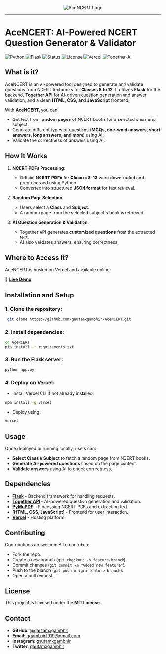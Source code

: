 <div align="center">
  <img src="https://i.ibb.co/tMKrCgxy/acencert.png" alt="AceNCERT Logo"><br>
</div>

-----------------

# AceNCERT: AI-Powered NCERT Question Generator & Validator

![Python](https://img.shields.io/badge/Python-3.12-blue)
![Flask](https://img.shields.io/badge/Flask-2.0-green)
![Status](https://img.shields.io/badge/status-active-brightgreen)
![License](https://img.shields.io/badge/license-MIT-red)
![Vercel](https://img.shields.io/badge/hosted%20on-Vercel-black)
![Together-AI](https://img.shields.io/badge/Together%20AI-0f6fff)

## What is it?

AceNCERT is an AI-powered tool designed to generate and validate questions from NCERT textbooks for **Classes 8 to 12**. It utilizes **Flask** for the backend, **Together API** for AI-driven question generation and answer validation, and a clean **HTML, CSS, and JavaScript** frontend.

With **AceNCERT**, you can:
- Get text from **random pages** of NCERT books for a selected class and subject.
- Generate different types of questions (**MCQs, one-word answers, short answers, long answers, and more**) using AI.
- Validate the correctness of answers using AI.

## How It Works

1. **NCERT PDFs Processing**: 
   - Official **NCERT PDFs** for **Classes 8-12** were downloaded and preprocessed using Python.
   - Converted into structured **JSON format** for fast retrieval.

2. **Random Page Selection**:
   - Users select a **Class** and **Subject**.
   - A random page from the selected subject's book is retrieved.

3. **AI Question Generation & Validation**:
   - Together API generates **customized questions** from the extracted text.
   - AI also validates answers, ensuring correctness.

## Where to Access It?

AceNCERT is hosted on Vercel and available online:

🔗 **[Live Demo](https://ace-ncert.vercel.app/)**

## Installation and Setup

### 1. Clone the repository:
```bash
 git clone https://github.com/gautamxgambhir/AceNCERT.git
```

### 2. Install dependencies:
```bash
cd AceNCERT
pip install -r requirements.txt
```

### 3. Run the Flask server:
```bash
python app.py
```

### 4. Deploy on Vercel:
- Install Vercel CLI if not already installed:
```bash
npm install -g vercel
```
- Deploy using:
```bash
vercel
```

## Usage

Once deployed or running locally, users can:

- **Select Class & Subject** to fetch a random page from NCERT books.
- **Generate AI-powered questions** based on the page content.
- **Validate answers** using AI to check correctness.

## Dependencies

- [**Flask**](https://flask.palletsprojects.com/en/3.0.x/) - Backend framework for handling requests.
- [**Together API**](https://www.together.ai/) - AI-powered question generation and validation.
- [**PyMuPDF**](https://pymupdf.readthedocs.io/en/latest/) - Processing NCERT PDFs and extracting text.
- [**HTML, CSS, JavaScript**] - Frontend for user interaction.
- [**Vercel**](https://vercel.com/) - Hosting platform.

## Contributing

Contributions are welcome! To contribute:
- Fork the repo.
- Create a new branch (`git checkout -b feature-branch`).
- Commit changes (`git commit -m "Added new feature"`).
- Push to the branch (`git push origin feature-branch`).
- Open a pull request.

## License

This project is licensed under the **MIT License**.

## Contact

- **GitHub**: [@gautamxgambhir](https://github.com/gautamxgambhir)
- **Email**: ggambhir1919@gmail.com
- **Instagram**: [gautamxgambhir](https://www.instagram.com/gautamxgambhir)
- **Twitter**: [gautamxgambhir](https://www.twitter.com/gautamxgambhir)

